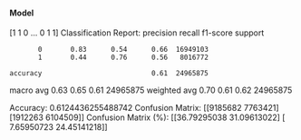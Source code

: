 #### Model
[1 1 0 ... 0 1 1]
Classification Report:
              precision    recall  f1-score   support

           0       0.83      0.54      0.66  16949103
           1       0.44      0.76      0.56   8016772

    accuracy                           0.61  24965875
   macro avg       0.63      0.65      0.61  24965875
weighted avg       0.70      0.61      0.62  24965875

Accuracy: 0.6124436255488742
Confusion Matrix:
[[9185682 7763421]
 [1912263 6104509]]
Confusion Matrix (%):
[[36.79295038 31.09613022]
 [ 7.65950723 24.45141218]]
